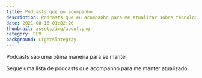 ```yaml
---
title: Podcasts que eu acompanho
description: Podcasts que eu acompanho para me atualizar sobre técnologia
date: 2021-08-16 01:02:20
thumbnail: assets/img/about.png
category: DEV
background: Lightslategray
---
```

Podcasts são uma ótima maneira para se manter 

Segue uma lista de podcasts que acompanho para me manter atualizado.